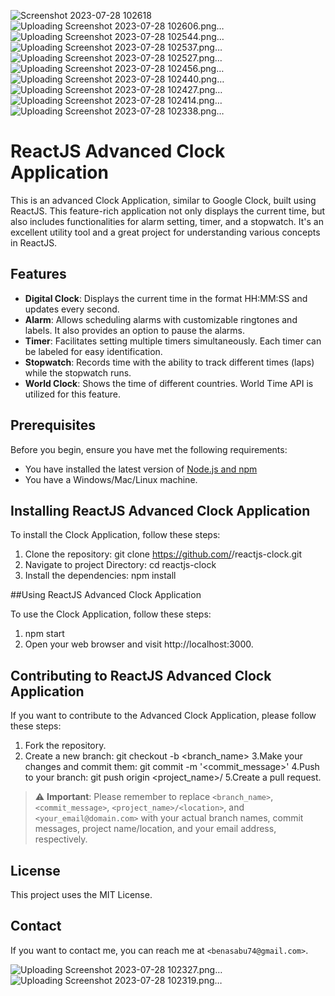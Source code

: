 ![Screenshot 2023-07-28 102618](https://github.com/Ben-A-Sabu/clock/assets/88230486/7a053fa7-5966-42c2-a229-c7a869a6a46e)
![Uploading Screenshot 2023-07-28 102606.png…]()
![Uploading Screenshot 2023-07-28 102544.png…]()
![Uploading Screenshot 2023-07-28 102537.png…]()
![Uploading Screenshot 2023-07-28 102527.png…]()
![Uploading Screenshot 2023-07-28 102456.png…]()
![Uploading Screenshot 2023-07-28 102440.png…]()
![Uploading Screenshot 2023-07-28 102427.png…]()
![Uploading Screenshot 2023-07-28 102414.png…]()
![Uploading Screenshot 2023-07-28 102338.png…]()
# ReactJS Advanced Clock Application

This is an advanced Clock Application, similar to Google Clock, built using ReactJS. This feature-rich application not only displays the current time, but also includes functionalities for alarm setting, timer, and a stopwatch. It's an excellent utility tool and a great project for understanding various concepts in ReactJS.

## Features

- **Digital Clock**: Displays the current time in the format HH:MM:SS and updates every second.
- **Alarm**: Allows scheduling alarms with customizable ringtones and labels. It also provides an option to pause the alarms.
- **Timer**: Facilitates setting multiple timers simultaneously. Each timer can be labeled for easy identification.
- **Stopwatch**: Records time with the ability to track different times (laps) while the stopwatch runs.
- **World Clock**: Shows the time of different countries. World Time API is utilized for this feature.
  
## Prerequisites

Before you begin, ensure you have met the following requirements:

- You have installed the latest version of [Node.js and npm](https://nodejs.org/en/download/)
- You have a Windows/Mac/Linux machine.

## Installing ReactJS Advanced Clock Application

To install the Clock Application, follow these steps:

1. Clone the repository:          git clone https://github.com/<Ben-A-Sabu>/reactjs-clock.git
2. Navigate to project Directory: cd reactjs-clock
3. Install the dependencies:      npm install

##Using ReactJS Advanced Clock Application


To use the Clock Application, follow these steps:

1. npm start
2. Open your web browser and visit http://localhost:3000.

## Contributing to ReactJS Advanced Clock Application

If you want to contribute to the Advanced Clock Application, please follow these steps:

1. Fork the repository.
2. Create a new branch:                git checkout -b <branch_name>
3.Make your changes and commit them:   git commit -m '<commit_message>'
4.Push to your branch:                git push origin <project_name>/<location>
5.Create a pull request.

> :warning: **Important**: Please remember to replace `<branch_name>`, `<commit_message>`, `<project_name>/<location>`, and `<your_email@domain.com>` with your actual branch names, commit messages, project name/location, and your email address, respectively.


## License

This project uses the MIT License.

## Contact

If you want to contact me, you can reach me at `<benasabu74@gmail.com>`.






  
   
![Uploading Screenshot 2023-07-28 102327.png…]()
![Uploading Screenshot 2023-07-28 102319.png…]()


